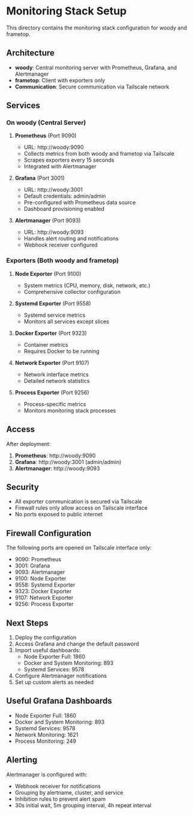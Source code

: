 # Monitoring Stack Setup

This directory contains the monitoring stack configuration for woody and frametop.

## Architecture

- **woody**: Central monitoring server with Prometheus, Grafana, and Alertmanager
- **frametop**: Client with exporters only
- **Communication**: Secure communication via Tailscale network

## Services

### On woody (Central Server)

1. **Prometheus** (Port 9090)
   - URL: http://woody:9090
   - Collects metrics from both woody and frametop via Tailscale
   - Scrapes exporters every 15 seconds
   - Integrated with Alertmanager

2. **Grafana** (Port 3001)
   - URL: http://woody:3001
   - Default credentials: admin/admin
   - Pre-configured with Prometheus data source
   - Dashboard provisioning enabled

3. **Alertmanager** (Port 9093)
   - URL: http://woody:9093
   - Handles alert routing and notifications
   - Webhook receiver configured

### Exporters (Both woody and frametop)

1. **Node Exporter** (Port 9100)
   - System metrics (CPU, memory, disk, network, etc.)
   - Comprehensive collector configuration

2. **Systemd Exporter** (Port 9558)
   - Systemd service metrics
   - Monitors all services except slices

3. **Docker Exporter** (Port 9323)
   - Container metrics
   - Requires Docker to be running

4. **Network Exporter** (Port 9107)
   - Network interface metrics
   - Detailed network statistics

5. **Process Exporter** (Port 9256)
   - Process-specific metrics
   - Monitors monitoring stack processes

## Access

After deployment:

1. **Prometheus**: http://woody:9090
2. **Grafana**: http://woody:3001 (admin/admin)
3. **Alertmanager**: http://woody:9093

## Security

- All exporter communication is secured via Tailscale
- Firewall rules only allow access on Tailscale interface
- No ports exposed to public internet

## Firewall Configuration

The following ports are opened on Tailscale interface only:
- 9090: Prometheus
- 3001: Grafana
- 9093: Alertmanager
- 9100: Node Exporter
- 9558: Systemd Exporter
- 9323: Docker Exporter
- 9107: Network Exporter
- 9256: Process Exporter

## Next Steps

1. Deploy the configuration
2. Access Grafana and change the default password
3. Import useful dashboards:
   - Node Exporter Full: 1860
   - Docker and System Monitoring: 893
   - Systemd Services: 9578
4. Configure Alertmanager notifications
5. Set up custom alerts as needed

## Useful Grafana Dashboards

- Node Exporter Full: 1860
- Docker and System Monitoring: 893
- Systemd Services: 9578
- Network Monitoring: 1621
- Process Monitoring: 249

## Alerting

Alertmanager is configured with:
- Webhook receiver for notifications
- Grouping by alertname, cluster, and service
- Inhibition rules to prevent alert spam
- 30s initial wait, 5m grouping interval, 4h repeat interval
